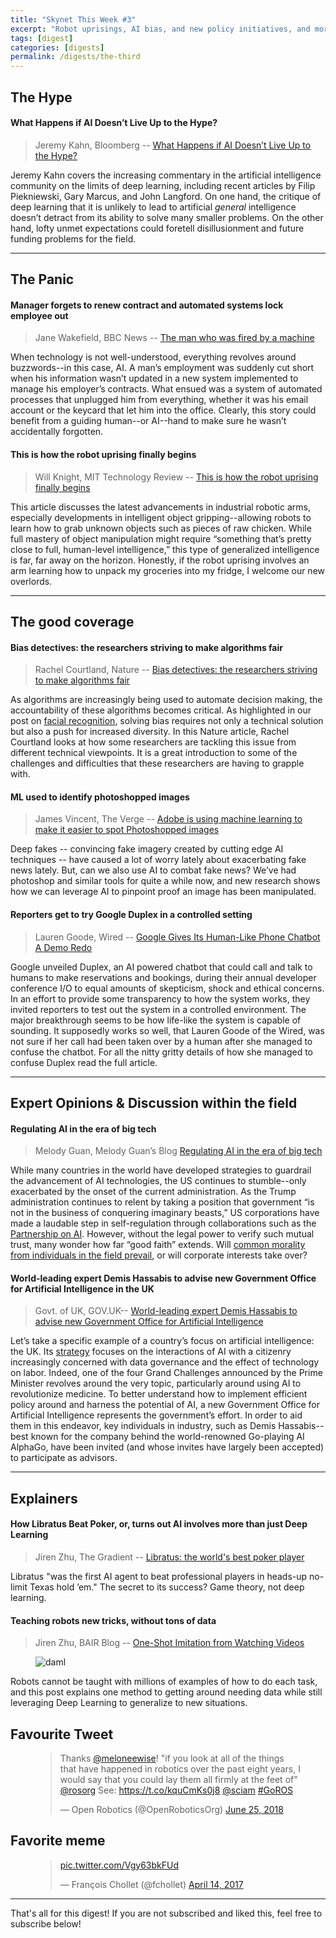 ```yaml
---
title: "Skynet This Week #3"
excerpt: "Robot uprisings, AI bias, and new policy initiatives, and more!"
tags: [digest]
categories: [digests]
permalink: /digests/the-third
---
```


## The Hype

#### What Happens if AI Doesn’t Live Up to the Hype?

> Jeremy Kahn, Bloomberg -- [What Happens if AI Doesn’t Live Up to the Hype?](https://www.bloomberg.com/news/articles/2018-06-18/what-happens-if-ai-doesn-t-live-up-to-the-hype)


Jeremy Kahn covers the increasing commentary in the artificial intelligence community on the limits of deep learning, including recent articles by Filip Piekniewski, Gary Marcus, and John Langford. On one hand, the critique of deep learning that it is unlikely to lead to artificial *general* intelligence doesn’t detract from its ability to solve many smaller problems. On the other hand, lofty unmet expectations could foretell disillusionment and future funding problems for the field.

<hr>

## The Panic

#### Manager forgets to renew contract and automated systems lock employee out

> Jane Wakefield, BBC News -- [The man who was fired by a machine](https://www.bbc.co.uk/news/technology-44561838)


When technology is not well-understood, everything revolves around buzzwords--in this case, AI. A man’s employment was suddenly cut short when his information wasn’t updated in a new system implemented to manage his employer’s contracts. What ensued was a system of automated processes that unplugged him from everything, whether it was his email account or the keycard that let him into the office. Clearly, this story could benefit from a guiding human--or AI--hand to make sure he wasn’t accidentally forgotten. 

#### This is how the robot uprising finally begins 

> Will Knight, MIT Technology Review -- [This is how the robot uprising finally begins](https://www.technologyreview.com/s/611424/this-is-how-the-robot-uprising-finally-begins/)


This article discusses the latest advancements in industrial robotic arms, especially developments in intelligent object gripping--allowing robots to learn how to grab unknown objects such as pieces of raw chicken. While full mastery of object manipulation might require “something that’s pretty close to full, human-level intelligence,” this type of generalized intelligence is far, far away on the horizon. Honestly, if the robot uprising involves an arm learning how to unpack my groceries into my fridge, I welcome our new overlords. 

<hr>

## The good coverage

#### Bias detectives: the researchers striving to make algorithms fair

> Rachel Courtland, Nature -- [Bias detectives: the researchers striving to make algorithms fair](https://www.nature.com/articles/d41586-018-05469-3)


As algorithms are increasingly being used to automate decision making, the accountability of these algorithms becomes critical. As highlighted in our post on [facial recognition](https://www.skynettoday.com/briefs/face-recog/), solving bias requires not only a technical solution but also a push for increased diversity. In this Nature article, Rachel Courtland looks at how some researchers are tackling this issue from different technical viewpoints. It is a great introduction to some of the challenges and difficulties that these researchers are having to grapple with. 

#### ML used to identify photoshopped images

> James Vincent, The Verge -- [Adobe is using machine learning to make it easier to spot Photoshopped images](https://www.theverge.com/2018/6/22/17487764/adobe-photoshopped-fakes-edit-spotted-using-machine-learning-ai)


Deep fakes -- convincing fake imagery created by cutting edge AI techniques -- have caused a lot of worry lately about exacerbating fake news lately. But, can we also use AI to combat fake news? We’ve had photoshop and similar tools for quite a while now, and new research shows how we can leverage AI to pinpoint proof an image has been manipulated. 

#### Reporters get to try Google Duplex in a controlled setting

> Lauren Goode, Wired -- [Google Gives Its Human-Like Phone Chatbot A Demo Redo](https://www.wired.com/story/google-duplex-gets-a-second-debut/)

Google unveiled Duplex, an AI powered chatbot that could call and talk to humans to make reservations and bookings, during their annual developer conference I/O to equal amounts of skepticism, shock and ethical concerns. In an effort to provide some transparency to how the system works, they invited reporters to test out the system in a controlled environment. The major breakthrough seems to be how life-like the system is capable of sounding. It supposedly works so well, that Lauren Goode of the Wired, was not sure if her call had been taken over by a human after she managed to confuse the chatbot. For all the nitty gritty details of how she managed to confuse Duplex read the full article. 

<hr>

## Expert Opinions & Discussion within the field

#### Regulating AI in the era of big tech 

> Melody Guan, Melody Guan’s Blog [Regulating AI in the era of big tech](https://melodyguan.github.io/2018/06/23/Regulating-AI-BigTech.html)


While many countries in the world have developed strategies to guardrail the advancement of AI technologies, the US continues to stumble--only exacerbated by the onset of the current administration. As the Trump administration continues to relent by taking a position that government “is not in the business of conquering imaginary beasts,” US corporations have made a laudable step in self-regulation through collaborations such as the [Partnership on AI](https://www.partnershiponai.org/). However, without the legal power to verify such mutual trust, many wonder how far “good faith” extends. Will [common morality from individuals in the field prevail](https://www.nytimes.com/2018/06/01/technology/google-pentagon-project-maven.html), or will corporate interests take over?

#### World-leading expert Demis Hassabis to advise new Government Office for Artificial Intelligence in the UK 

> Govt. of UK, GOV.UK-- [World-leading expert Demis Hassabis to advise new Government Office for Artificial Intelligence](https://www.gov.uk/government/news/world-leading-expert-demis-hassabis-to-advise-new-government-office-for-artificial-intelligence)


Let’s take a specific example of a country’s focus on artificial intelligence: the UK. Its [strategy](https://publications.parliament.uk/pa/ld201719/ldselect/ldai/100/100.pdf) focuses on the interactions of AI with a citizenry increasingly concerned with data governance and the effect of technology on labor.  Indeed, one of the four Grand Challenges announced by the Prime Minister revolves around the very topic, particularly around using AI to revolutionize medicine. To better understand how to implement efficient policy around and harness the potential of AI, a new Government Office for Artificial Intelligence represents the government’s effort. In order to aid them in this endeavor, key individuals in industry, such as Demis Hassabis--best known for the company behind the world-renowned Go-playing AI AlphaGo, have been invited (and whose invites have largely been accepted) to participate as advisors.  

<hr>

## Explainers

#### How Libratus Beat Poker, or, turns out AI involves more than just Deep Learning

> Jiren Zhu, The Gradient -- [Libratus: the world's best poker player](https://thegradient.pub/libratus-poker/)


Libratus "was the first AI agent to beat professional players in heads-up no-limit Texas hold ’em." The secret to its success? Game theory, not deep learning.


#### Teaching robots new tricks, without tons of data

> Jiren Zhu, BAIR Blog -- [One-Shot Imitation from Watching Videos
](http://bair.berkeley.edu/blog/2018/06/28/daml/)

<figure>
      <img src="http://bair.berkeley.edu/static/blog/daml/daml_placing_peach.gif"  alt="daml"/>
</figure>

Robots cannot be taught with millions of examples of how to do each task, and this post explains one method to getting around needing data while still leveraging Deep Learning to generalize to new situations.

## Favourite Tweet
<figure>
<blockquote class="twitter-tweet" data-lang="en"><p lang="en" dir="ltr">Thanks <a href="https://twitter.com/meloneewise?ref_src=twsrc%5Etfw">@meloneewise</a>! &quot;if you look at all of the things that have happened in robotics over the past eight years, I would say that you could lay them all firmly at the feet of&quot; <a href="https://twitter.com/rosorg?ref_src=twsrc%5Etfw">@rosorg</a> See: <a href="https://t.co/kquCmKs0j8">https://t.co/kquCmKs0j8</a> <a href="https://twitter.com/sciam?ref_src=twsrc%5Etfw">@sciam</a> <a href="https://twitter.com/hashtag/GoROS?src=hash&amp;ref_src=twsrc%5Etfw">#GoROS</a></p>&mdash; Open Robotics (@OpenRoboticsOrg) <a href="https://twitter.com/OpenRoboticsOrg/status/1011386930133716992?ref_src=twsrc%5Etfw">June 25, 2018</a></blockquote>
<script async src="https://platform.twitter.com/widgets.js" charset="utf-8"></script>
</figure>

## Favorite meme
<figure>
<blockquote class="twitter-tweet" data-lang="en"><p lang="und" dir="ltr"><a href="https://t.co/Vgy63bkFUd">pic.twitter.com/Vgy63bkFUd</a></p>&mdash; François Chollet (@fchollet) <a href="https://twitter.com/fchollet/status/852676225382326272?ref_src=twsrc%5Etfw">April 14, 2017</a></blockquote>
<script async src="https://platform.twitter.com/widgets.js" charset="utf-8"></script>
</figure>


<hr>

That's all for this digest! If you are not subscribed and liked this, feel free to subscribe below!









